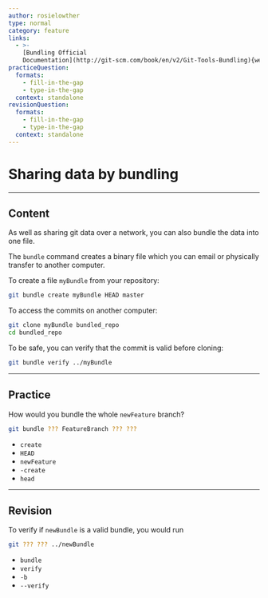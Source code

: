 ```yaml
---
author: rosielowther
type: normal
category: feature
links:
  - >-
    [Bundling Official
    Documentation](http://git-scm.com/book/en/v2/Git-Tools-Bundling){website}
practiceQuestion:
  formats:
    - fill-in-the-gap
    - type-in-the-gap
  context: standalone
revisionQuestion:
  formats:
    - fill-in-the-gap
    - type-in-the-gap
  context: standalone
---
```


# Sharing data by bundling


---

## Content

As well as sharing git data over a network, you can also bundle the data into one file.

The `bundle` command creates a binary file which you can email or physically transfer to another computer. 

To create a file `myBundle` from your repository:

```bash
git bundle create myBundle HEAD master
```

To access the commits on another computer:

```bash
git clone myBundle bundled_repo
cd bundled_repo
```

To be safe, you can verify that the commit is valid before cloning:

```bash
git bundle verify ../myBundle
```


---

## Practice

How would you bundle the whole `newFeature` branch?

```bash
git bundle ??? FeatureBranch ??? ???        
```

- `create`
- `HEAD`
- `newFeature`
- `-create`
- `head`


---

## Revision

To verify if `newBundle` is a valid bundle, you would run

```bash
git ??? ??? ../newBundle
```

- `bundle`
- `verify`
- `-b`
- `--verify`
